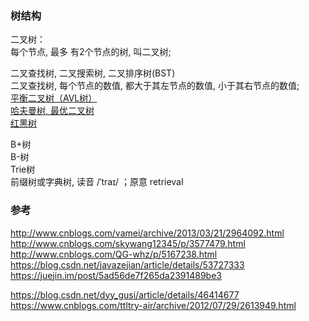 ### 树结构  

二叉树：   
每个节点, 最多 有2个节点的树, 叫二叉树;  

二叉查找树, 二叉搜索树, 二叉排序树(BST)  
二叉查找树, 每个节点的数值, 都大于其左节点的数值, 小于其右节点的数值;   
[平衡二叉树（AVL树）](Tree_AVL.md)  
[哈夫曼树, 最优二叉树](HuffmanTree.md)    
[红黑树](RedBlackTree.md)  

B+树    
B-树    
Trie树    
前缀树或字典树, 读音 /ˈtraɪ/ ；原意 retrieval

### 参考   
http://www.cnblogs.com/vamei/archive/2013/03/21/2964092.html  
http://www.cnblogs.com/skywang12345/p/3577479.html  
http://www.cnblogs.com/QG-whz/p/5167238.html  
https://blog.csdn.net/javazejian/article/details/53727333  
https://juejin.im/post/5ad56de7f265da2391489be3  

https://blog.csdn.net/dyy_gusi/article/details/46414677  
https://www.cnblogs.com/ttltry-air/archive/2012/07/29/2613949.html  
